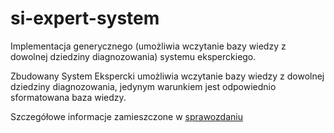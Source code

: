 # si-expert-system
Implementacja generycznego (umożliwia wczytanie bazy wiedzy z dowolnej dziedziny diagnozowania) systemu eksperckiego.

Zbudowany System Ekspercki umożliwia wczytanie bazy wiedzy z dowolnej dziedziny
diagnozowania, jedynym warunkiem jest odpowiednio sformatowana baza wiedzy. 

Szczegółowe informacje zamieszczone w [sprawozdaniu](docs/sprawozdanie.pdf)